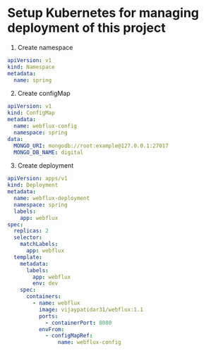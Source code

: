 # Setup Kubernetes for managing deployment of this project

1. Create namespace

```yml
apiVersion: v1
kind: Namespace
metadata:
  name: spring

```

2. Create configMap

```yml
apiVersion: v1
kind: ConfigMap
metadata:
  name: webflux-config
  namespace: spring
data:
  MONGO_URI: mongodb://root:example@127.0.0.1:27017
  MONGO_DB_NAME: digital
```

3. Create deployment

```yml
apiVersion: apps/v1
kind: Deployment
metadata:
  name: webflux-deployment
  namespace: spring
  labels:
    app: webflux
spec:
  replicas: 2
  selector:
    matchLabels:
      app: webflux
  template:
    metadata:
      labels:
        app: webflux
        env: dev
    spec:
      containers:
        - name: webflux
          image: vijaypatidar31/webflux:1.1
          ports:
            - containerPort: 8080
          envFrom:
            - configMapRef:
                name: webflux-config
```
